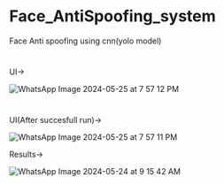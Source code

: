 # Face_AntiSpoofing_system
Face Anti spoofing using cnn(yolo model)
#
UI->


![WhatsApp Image 2024-05-25 at 7 57 12 PM](https://github.com/iamitsrivastav/Face_AntiSpoofing_system/assets/114826548/61f37d62-e843-4d77-8e57-3d98ff077b0e)



#
UI(After succesfull run)->

![WhatsApp Image 2024-05-25 at 7 57 11 PM](https://github.com/iamitsrivastav/Face_AntiSpoofing_system/assets/114826548/72510b07-b73d-42f6-a260-b9d168ad7221)




Results->

![WhatsApp Image 2024-05-24 at 9 15 42 AM](https://github.com/iamitsrivastav/Face_AntiSpoofing_system/assets/114826548/41d33cec-d97d-4919-8743-14c9fda370e2)
